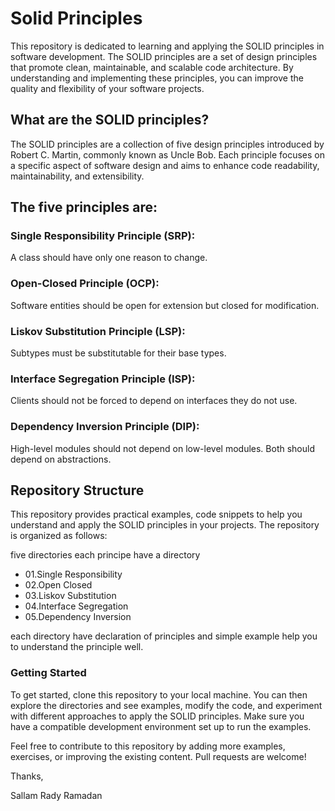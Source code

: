 # Solid Principles

This repository is dedicated to learning and applying the SOLID principles in software development.
The SOLID principles are a set of design principles that promote clean, maintainable, and scalable code architecture.
By understanding and implementing these principles, you can improve the quality and flexibility of your software projects.

## What are the SOLID principles?

The SOLID principles are a collection of five design principles introduced by Robert C. Martin, commonly known as Uncle Bob.
Each principle focuses on a specific aspect of software design and aims to enhance code readability, maintainability, and extensibility.

## The five principles are:

### Single Responsibility Principle (SRP):

A class should have only one reason to change.

### Open-Closed Principle (OCP):

Software entities should be open for extension but closed for modification.

### Liskov Substitution Principle (LSP):

Subtypes must be substitutable for their base types.

### Interface Segregation Principle (ISP):

Clients should not be forced to depend on interfaces they do not use.

### Dependency Inversion Principle (DIP):

High-level modules should not depend on low-level modules. Both should depend on abstractions.

## Repository Structure

This repository provides practical examples, code snippets to help you understand and apply the SOLID principles in your projects. The repository is organized as follows:

five directories each principe have a directory

- 01.Single Responsibility
- 02.Open Closed
- 03.Liskov Substitution
- 04.Interface Segregation
- 05.Dependency Inversion

each directory have declaration of principles and simple example help you to understand the principle well.

### Getting Started

To get started, clone this repository to your local machine. You can then explore the directories and see examples, modify the code, and experiment with different approaches to apply the SOLID principles. Make sure you have a compatible development environment set up to run the examples.

Feel free to contribute to this repository by adding more examples, exercises, or improving the existing content. Pull requests are welcome!

Thanks,

Sallam Rady Ramadan

